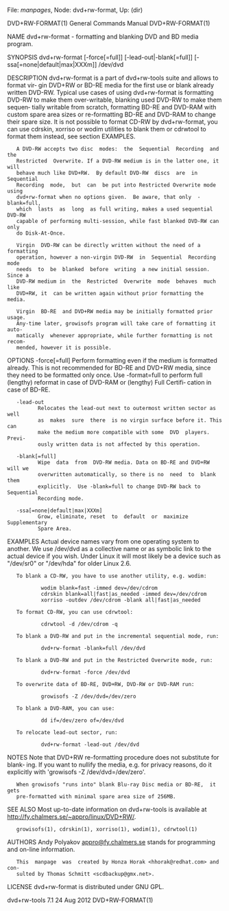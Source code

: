 File: *manpages*,  Node: dvd+rw-format,  Up: (dir)

DVD+RW-FORMAT(1)            General Commands Manual           DVD+RW-FORMAT(1)



NAME
       dvd+rw-format - formatting and blanking DVD and BD media program.

SYNOPSIS
       dvd+rw-format         [-force[=full]]         [-lead-out|-blank[=full]]
       [-ssa[=none|default|max|XXXm]] /dev/dvd


DESCRIPTION
       dvd+rw-format is a part of dvd+rw-tools suite and allows to format vir‐
       gin  DVD+RW  or  BD-RE media for the first use or blank already written
       DVD-RW.  Typical use cases of using dvd+rw-format is formatting  DVD-RW
       to  make  them over-writable, blanking used DVD-RW to make them sequen‐
       tially writable from scratch, formatting BD-RE and DVD-RAM with  custom
       spare  area  sizes  or  re-formatting BD-RE and DVD-RAM to change their
       spare size.  It is not possible to format CD-RW by  dvd+rw-format,  you
       can  use  cdrskin, xorriso or wodim utilities to blank them or cdrwtool
       to format them instead, see section EXAMPLES.

       A DVD-RW accepts two disc  modes:  the  Sequential  Recording  and  the
       Restricted  Overwrite. If a DVD-RW medium is in the latter one, it will
       behave much like DVD+RW.  By default DVD-RW  discs  are  in  Sequential
       Recording  mode,  but  can  be put into Restricted Overwrite mode using
       dvd+rw-format when no options given.  Be aware, that only  -blank=full,
       which  lasts  as  long  as full writing, makes a used sequential DVD-RW
       capable of performing multi-session, while fast blanked DVD-RW can only
       do Disk-At-Once.

       Virgin  DVD-RW can be directly written without the need of a formatting
       operation, however a non-virgin DVD-RW  in  Sequential  Recording  mode
       needs  to  be  blanked  before  writing  a new initial session. Since a
       DVD-RW medium in  the  Restricted  Overwrite  mode  behaves  much  like
       DVD+RW, it  can be written again without prior formatting the media.

       Virgin  BD-RE  and DVD+RW media may be initially formatted prior usage.
       Any-time later, growisofs program will take care of formatting it auto‐
       matically  whenever appropriate, while further formatting is not recom‐
       mended, however it is possible.


OPTIONS
       -force[=full]
              Perform formatting even if the medium is formatted already. This
              is  not  recommended for BD-RE and DVD+RW media, since they need
              to be formatted only once.  Use  -format=full  to  perform  full
              (lengthy) reformat in case of DVD-RAM or (lengthy) Full Certifi‐
              cation in case of BD-RE.

       -lead-out
              Relocates the lead-out next to outermost written sector as  well
              as  makes  sure  there  is no virgin surface before it. This can
              make the medium more compatible with some  DVD  players.  Previ‐
              ously written data is not affected by this operation.

       -blank[=full]
              Wipe  data  from  DVD-RW media. Data on BD-RE and DVD+RW will we
              overwritten automatically, so there is no  need  to  blank  them
              explicitly.  Use -blank=full to change DVD-RW back to Sequential
              Recording mode.

       -ssa[=none|default|max|XXXm]
              Grow, eliminate, reset  to  default  or  maximize  Supplementary
              Spare Area.


EXAMPLES
       Actual  device  names vary from one operating system to another. We use
       /dev/dvd as a collective name or as symbolic link to the actual  device
       if  you  wish.  Under  Linux  it  will  most likely be a device such as
       "/dev/sr0" or "/dev/hda" for older Linux 2.6.

       To blank a CD-RW, you have to use another utility, e.g. wodim:

               wodim blank=fast -immed dev=/dev/cdrom
               cdrskin blank=all|fast|as_needed -immed dev=/dev/cdrom
               xorriso -outdev /dev/cdrom -blank all|fast|as_needed

       To format CD-RW, you can use cdrwtool:

               cdrwtool -d /dev/cdrom -q

       To blank a DVD-RW and put in the incremental sequential mode, run:

               dvd+rw-format -blank=full /dev/dvd

       To blank a DVD-RW and put in the Restricted Overwrite mode, run:

               dvd+rw-format -force /dev/dvd

       To overwrite data of BD-RE, DVD+RW, DVD-RW or DVD-RAM run:

               growisofs -Z /dev/dvd=/dev/zero

       To blank a DVD-RAM, you can use:

               dd if=/dev/zero of=/dev/dvd

       To relocate lead-out sector, run:

               dvd+rw-format -lead-out /dev/dvd


NOTES
       Note that DVD+RW re-formatting procedure does not substitute for blank‐
       ing.  If you want to nullify the media, e.g. for privacy reasons, do it
       explicitly with 'growisofs -Z /dev/dvd=/dev/zero'.

       When growisofs "runs into" blank Blu-ray Disc media or BD-RE,  it  gets
       pre-formatted with minimal spare area size of 256MB.


SEE ALSO
       Most   up-to-date   information   on   dvd+rw-tools   is  available  at
       http://fy.chalmers.se/~appro/linux/DVD+RW/.

       growisofs(1), cdrskin(1), xorriso(1), wodim(1), cdrwtool(1)


AUTHORS
       Andy Polyakov <appro@fy.chalmers.se> stands for programming and on-line
       information.

       This  manpage  was  created by Honza Horak <hhorak@redhat.com> and con‐
       sulted by Thomas Schmitt <scdbackup@gmx.net>.


LICENSE
       dvd+rw-format is distributed under GNU GPL.




dvd+rw-tools 7.1                  24 Aug 2012                 DVD+RW-FORMAT(1)
